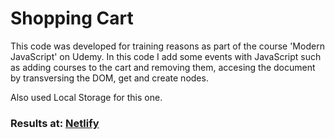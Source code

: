 # Shopping Cart 

This code was developed for training reasons as part of the course 'Modern JavaScript' on Udemy.
In this code I add some events with JavaScript such as adding courses to the cart and removing them,
accesing the document by transversing the DOM, get and create nodes.

Also used Local Storage for this one.

### Results at: <a href="https://dazzling-roentgen-dbfed1.netlify.app">Netlify</a>
